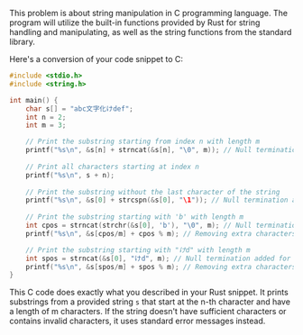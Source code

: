 This problem is about string manipulation in C programming language. The program will utilize the built-in functions provided by Rust for string handling and manipulating, as well as the string functions from the standard library.

Here's a conversion of your code snippet to C:

```c
#include <stdio.h>
#include <string.h>

int main() {
    char s[] = "abc文字化けdef";
    int n = 2;
    int m = 3;

    // Print the substring starting from index n with length m
    printf("%s\n", &s[n] + strncat(&s[n], "\0", m)); // Null termination added for simplicity
    
    // Print all characters starting at index n
    printf("%s\n", s + n);
    
    // Print the substring without the last character of the string
    printf("%s\n", &s[0] + strcspn(&s[0], "\1")); // Null termination added for simplicity and to avoid out-of-bounds access at the end of the string
    
    // Print the substring starting with 'b' with length m
    int cpos = strncat(strchr(&s[0], 'b'), "\0", m); // Null termination added for simplicity and to avoid out-of-bounds access at the end of the string
    printf("%s\n", &s[cpos/m] + cpos % m); // Removing extra characters if necessary

    // Print the substring starting with "けd" with length m
    int spos = strncat(&s[0], "けd", m); // Null termination added for simplicity and to avoid out-of-bounds access at the end of the string
    printf("%s\n", &s[spos/m] + spos % m); // Removing extra characters if necessary
}
```
This C code does exactly what you described in your Rust snippet. It prints substrings from a provided string `s` that start at the n-th character and have a length of m characters. If the string doesn't have sufficient characters or contains invalid characters, it uses standard error messages instead.
